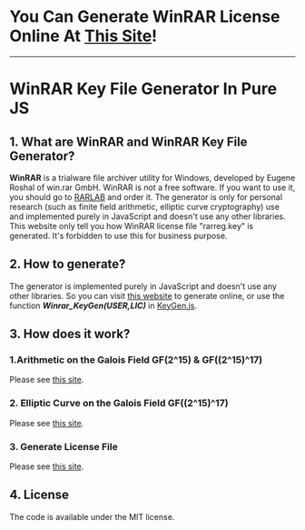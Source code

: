 # You Can Generate WinRAR License Online At [This Site](https://winrar-keygen.tsai.best)!
<hr>

# WinRAR Key File Generator In Pure JS
## 1. What are WinRAR and WinRAR Key File Generator?

**WinRAR** is a trialware file archiver utility for Windows, developed by Eugene Roshal of win.rar GmbH. WinRAR is not a free software. If you want to use it, you should go to [RARLAB](https://www.rarlab.com/) and order it. The generator is only for personal research (such as finite field arithmetic, elliptic curve cryptography) use and implemented purely in JavaScript and doesn't use any other libraries. This website only tell you how WinRAR license file "rarreg.key" is generated. It's forbidden to use this for business purpose.
## 2. How to generate?

The generator is implemented purely in JavaScript and doesn't use any other libraries. So you can visit [this website](https://winrar-keygen.tsai.best) to generate online, or use the function ***Winrar_KeyGen(USER,LIC)*** in [KeyGen.js](./src/KeyGen.js).

## 3. How does it work?

### 1.Arithmetic on the Galois Field GF(2^15) & GF((2^15)^17)

Please see [this site](https://winrar-keygen.tsai.best/GF/).

### 2. Elliptic Curve on the Galois Field GF((2^15)^17)

Please see [this site](https://winrar-keygen.tsai.best/EC/).

### 3. Generate License File

Please see [this site](https://winrar-keygen.tsai.best//README.HOW_DOES_IT_WORK/).

## 4. License
The code is available under the MIT license.
